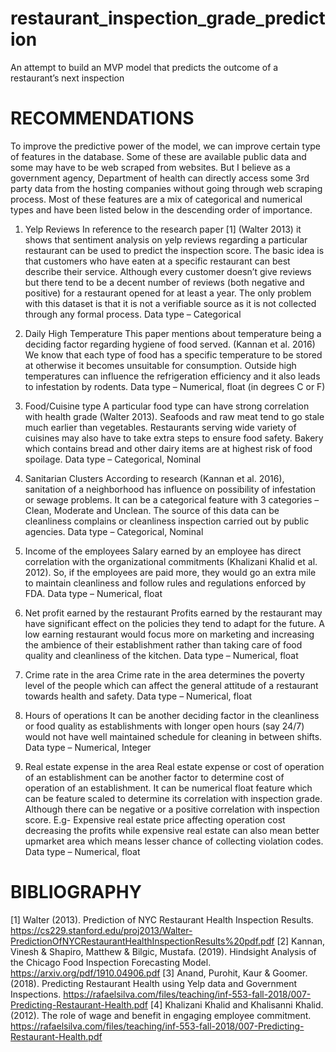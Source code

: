 # restaurant_inspection_grade_prediction
An attempt to build an MVP model that predicts the outcome of a restaurant’s next inspection

# RECOMMENDATIONS
To improve the predictive power of the model, we can improve certain type of features in the database. Some of these are available public data and some may have to be web scraped from websites. But I believe as a government agency, Department of health can directly access some 3rd party data from the hosting companies without going through web scraping process. Most of these features are a mix of categorical and numerical types and have been listed below in the descending order of importance.
1.	Yelp Reviews
In reference to the research paper [1] (Walter 2013) it shows that sentiment analysis on yelp reviews regarding a particular restaurant can be used to predict the inspection score. The basic idea is that customers who have eaten at a specific restaurant can best describe their service. Although every customer doesn’t give reviews but there tend to be a decent number of reviews (both negative and positive) for a restaurant opened for at least a year. The only problem with this dataset is that it is not a verifiable source as it is not collected through any formal process. Data type – Categorical

2.	Daily High Temperature
This paper mentions about temperature being a deciding factor regarding hygiene of food served. (Kannan et al. 2016) We know that each type of food has a specific temperature to be stored at otherwise it becomes unsuitable for consumption. Outside high temperatures can influence the refrigeration efficiency and it also leads to infestation by rodents. Data type – Numerical, float (in degrees C or F)

3.	Food/Cuisine type
A particular food type can have strong correlation with health grade (Walter 2013). Seafoods and raw meat tend to go stale much earlier than vegetables. Restaurants serving wide variety of cuisines may also have to take extra steps to ensure food safety. Bakery which contains bread and other dairy items are at highest risk of food spoilage. Data type – Categorical, Nominal

4.	Sanitarian Clusters
According to research (Kannan et al. 2016), sanitation of a neighborhood has influence on possibility of infestation or sewage problems. It can be a categorical feature with 3 categories – Clean, Moderate and Unclean. The source of this data can be cleanliness complains or cleanliness inspection carried out by public agencies. Data type – Categorical, Nominal

5.	Income of the employees
Salary earned by an employee has direct correlation with the organizational commitments (Khalizani Khalid et al. 2012). So, if the employees are paid more, they would go an extra mile to maintain cleanliness and follow rules and regulations enforced by FDA. Data type – Numerical, float

6.	Net profit earned by the restaurant
Profits earned by the restaurant may have significant effect on the policies they tend to adapt for the future. A low earning restaurant would focus more on marketing and increasing the ambience of their establishment rather than taking care of food quality and cleanliness of the kitchen. Data type – Numerical, float

7.	Crime rate in the area
Crime rate in the area determines the poverty level of the people which can affect the general attitude of a restaurant towards health and safety. Data type – Numerical, float

8.	Hours of operations
It can be another deciding factor in the cleanliness or food quality as establishments with longer open hours (say 24/7) would not have well maintained schedule for cleaning in between shifts. Data type – Numerical, Integer

9.	Real estate expense in the area
Real estate expense or cost of operation of an establishment can be another factor to determine cost of operation of an establishment. It can be numerical float feature which can be feature scaled to determine its correlation with inspection grade. Although there can be negative or a positive correlation with inspection score. E.g- Expensive real estate price affecting operation cost decreasing the profits while expensive real estate can also mean better upmarket area which means lesser chance of collecting violation codes. Data type – Numerical, float


# BIBLIOGRAPHY

[1] Walter (2013). Prediction of NYC Restaurant Health Inspection Results. https://cs229.stanford.edu/proj2013/Walter-PredictionOfNYCRestaurantHealthInspectionResults%20pdf.pdf 
[2] Kannan, Vinesh & Shapiro, Matthew & Bilgic, Mustafa. (2019). Hindsight Analysis of the Chicago Food Inspection Forecasting Model. https://arxiv.org/pdf/1910.04906.pdf
[3] Anand, Purohit, Kaur & Goomer. (2018). Predicting Restaurant Health using Yelp data and Government Inspections. https://rafaelsilva.com/files/teaching/inf-553-fall-2018/007-Predicting-Restaurant-Health.pdf
[4] Khalizani Khalid and Khalisanni Khalid. (2012). The role of wage and benefit in engaging employee commitment. https://rafaelsilva.com/files/teaching/inf-553-fall-2018/007-Predicting-Restaurant-Health.pdf

